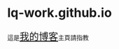<h1>lq-work.github.io</h1>
<p>這是<a href="http://lq-work.github.io/" style="font-size:22px;">我的博客</a>主頁請指教</p>

